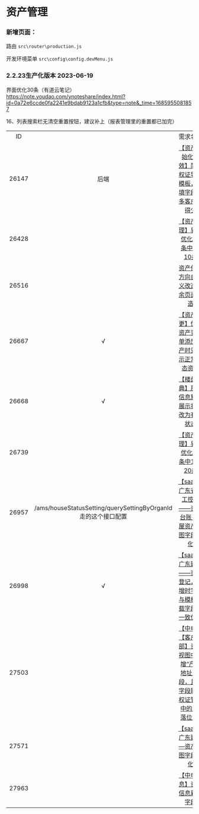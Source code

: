 # 资产管理

### 新增页面：

路由 `src\router\production.js`

开发环境菜单 `src\config\config.devMenu.js`

### 2.2.23生产化版本  2023-06-19

界面优化30条（有道云笔记） https://note.youdao.com/ynoteshare/index.html?id=0a72e6ccde0fa2241e9bdab9123a1cfb&type=note&_time=1685955081857

16、列表搜索栏无清空重置按钮，建议补上（报表管理里的重置都已加完）

|       |                                                              |                                                              |
| :---: | :----------------------------------------------------------: | :----------------------------------------------------------: |
|  ID   |                                                              |                           需求名称                           |
| 26147 |                             后端                             | [【资产初始化提效】简化权证导入模板，必填字段很多客户用得少](https://pm.uhomecp.com/index.php?m=story&f=view&storyID=26147&onlybody=yes) |
| 26428 |                                                              | [【资产管理】界面优化30条中1-10条](https://pm.uhomecp.com/index.php?m=story&f=view&storyID=26428&onlybody=yes) |
| 26516 |                                                              | [资产使用方向自定义改造剩余页面改造](https://pm.uhomecp.com/index.php?m=story&f=view&storyID=26516&onlybody=yes) |
| 26667 |                              √                               | [【资产变更】优化资产变更单添加资产时只显示正常状态资产](https://pm.uhomecp.com/index.php?m=story&f=view&storyID=26667&onlybody=yes) |
| 26668 |                              √                               | [【楼盘字典】房间信息默认展示状态改为有效状态](https://pm.uhomecp.com/index.php?m=story&f=view&storyID=26668&onlybody=yes) |
| 26739 |                                                              | [【资产管理】界面优化30条中11-20条](https://pm.uhomecp.com/index.php?m=story&f=view&storyID=26739&onlybody=yes) |
| 26957 | /ams/houseStatusSetting/querySettingByOrganId<br />走的这个接口配置 | [【saas】广东省建工控股——资产台账-房屋资产视图字段优化](https://pm.uhomecp.com/index.php?m=story&f=view&storyID=26957&onlybody=yes) |
| 26998 |                              √                               | [【saas】广东建工——资产登记，新增时字段与模板下载字段不一致优化](https://pm.uhomecp.com/index.php?m=story&f=view&storyID=26998&onlybody=yes) |
| 27503 |                                                              | [【中电】【客户一部】资产视图中新增“产权地址”字段，且该字段取自权证管理中的“坐落位置”](https://pm.uhomecp.com/index.php?m=story&f=view&storyID=27503&onlybody=yes) |
| 27571 |                                                              | [【saas】广东建工—资产地图字段优化](https://pm.uhomecp.com/index.php?m=story&f=view&storyID=27571&onlybody=yes) |
| 27963 |                                                              | [【中电信息】资产信息新增字段](https://pm.uhomecp.com/index.php?m=story&f=view&storyID=27963&onlybody=yes) |
